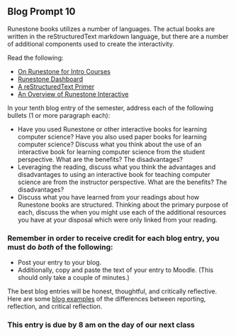 ## Blog Prompt 10

Runestone books utilizes a number of languages. The actual books are written in the reStructuredText markdown language, but there are a number of additional components used to create the interactivity.

Read the following:
- [On Runestone for Intro Courses](http://runestoneinteractive.org/2019/05/13/runestone_intro.html)
- [Runestone Dashboard](http://runestoneinteractive.org/2019/04/05/dashboard.html)
- [A reStructuredText Primer](https://getnikola.com/quickstart.html)
- [An Overview of Runestone Interactive](https://interactivepython.org/runestone/static/overview/overview.html)

In your tenth blog entry of the semester, address each of the following bullets (1 or more paragraph each):
- Have you used Runestone or other interactive books for learning computer science? Have you also used paper books for learning computer science? Discuss what you think about the use of an interactive book for learning computer science from the student perspective. What are the benefits? The disadvantages?
- Leveraging the reading, discuss what you think the advantages and disadvantages to using an interactive book for teaching computer science are from the instructor perspective. What are the benefits? The disadvantages?
- Discuss what you have learned from your readings about how Runestone books are structured. Thinking about the primary purpose of each, discuss the when you might use each of the additional resources you have at your disposal which were only linked from your reading.

### Remember in order to receive credit for each blog entry, you must do *both* of the following:

  - Post your entry to your blog.
  - Additionally, copy and paste the text of your entry to Moodle. (This should only take a couple of minutes.)

The best blog entries will be honest, thoughtful, and critically reflective. Here are some [blog examples](blogreflection.md)
of the differences between reporting, reflection, and critical reflection.

### This entry is due by 8 am on the day of our next class
